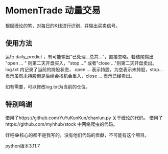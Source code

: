 # MomenTrade 动量交易

根据缠论的笔，对每日的K线进行识别，并输出买卖信号。

## 使用方法

运行 daily_predict ，有可能输出"已处理...总共...“，直接忽略。若结尾输出 "open … " 则第二天开盘买入，"stop ..." 或者"close ..."则第二天开盘卖出。
log.txt 内记录了当前的持股状态， open … 表示持股，为空表示未持股，stop... 表示虽然未持股但是后续会找机会重入，close ... 表示已经卖出。

如有需要，可以修改log.txt为当前的仓位。

## 特别鸣谢
借用了https://github.com/YuYuKunKun/chanlun.py 关于缠论的代码。
借用了https://github.com/myhhub/stock 中网络爬虫的代码。

好吧😂核心的都不是我写的，没有他们代码的贡献，不可能有这个项目。

python版本3.11.7
